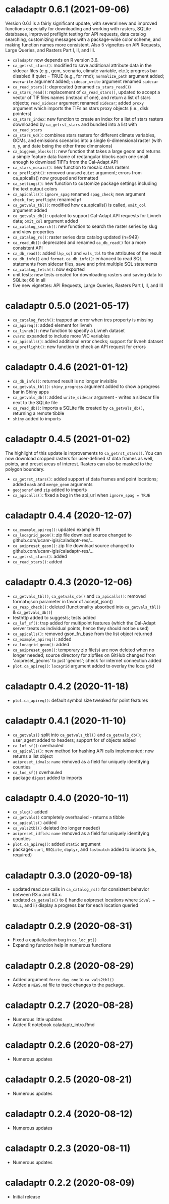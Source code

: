 # caladaptr 0.6.1 (2021-09-06)

Version 0.6.1 is a fairly significant update, with several new and improved functions especially for downloading and working with rasters, SQLite databases, improved preflight testing for API requests, data catalog searching, customizing messages with a package-wide color scheme, and making function names more consistent. Also 5 vignettes on API Requests, Large Queries, and Rasters Part I, II, and III. 

* `caladaptr` now depends on R version 3.6.
* `ca_getrst_stars()`: modified to save additional attribute data in the sidecar files (e.g., gcm, scenario, climate variable, etc.); progress bar disabled if quiet = TRUE (e.g., for rmd); `normalize_path` argument added; `overwrite` argument added; `sidecar_write` argument renamed `sidecar`
* `ca_read_stars()`: deprecated (renamed `ca_stars_read()`)
* `ca_stars_read()`: replacement of `ca_read_stars()`, updated to accept a vector of TIF files names (instead of one), and return a list of stars objects; `read_sidecar` argument renamed `sidecar`; added `proxy` argument which imports the TIFs as stars proxy objects (i.e., disk pointers)
* `ca_stars_index`: new function to create an index for a list of stars rasters downloaded by `ca_getrst_stars` and bundled into a list with `ca_read_stars`
* `ca_stars_6d()`: combines stars rasters for different climate variables, GCMs, and emissions scenarios into a single 6-dimensional raster (with x, y, and date being the other three dimensions)
* `ca_biggeom_blocks()`: new function that takes a large geom and returns a simple feature data frame of rectangular blocks each one small enough to download TIFFs from the Cal-Adapt API 
* `ca_stars_mosaic()`: new function to mosaic stars rasters
* `ca_preflight()`: removed unused `quiet` argument; errors from ca_apicalls() now grouped and formatted
* `ca_settings()`: new function to customize package settings including the text output colors
* `ca_apicalls()`: `ignore_spag` renamed `spag_check`; new argument `check_for`; `preflight` renamed `pf`
* `ca_getvals_tbl()`: modified how ca_apicalls() is called, `omit_col` argument added
* `ca_getvals_db()`: updated to support Cal-Adapt API requests for Livneh data; `omit_col` argument added
* `ca_catalog_search()`: new function to search the raster series by slug and view properties
* `ca_catalog_rs()`: raster series data catalog updated (n=949)
* `ca_read_db()`: deprecated and renamed `ca_db_read()` for a more consistent API
* `ca_db_read()`: added `lkp_sql` and `vals_tbl` to the attributes of the result
* `ca_db_info()` and `format.ca_db_info()`: enhanced to read SQL statements from sidecar files, save and print multiple SQL statements
* `ca_catalog_fetch()`: now exported
* unit tests: new tests created for downloading rasters and saving data to SQLite; 68 in all
* five new vignettes: API Requests, Large Queries, Rasters Part I, II, and III

# caladaptr 0.5.0 (2021-05-17)

* `ca_catalog_fetch()`: trapped an error when tres property is missing
* `ca_apireq()`: added element for livneh
* `ca_livneh()`: new function to specify a Livneh dataset
* `cvars`: expanded to include more VIC variables
* `ca_apicalls()`: added additional error checks; support for livneh dataset
* `ca_preflight()`: new function to check an API request for errors

# caladaptr 0.4.6 (2021-01-12)

* `ca_db_info()`: returned result is no longer invisible
* `ca_getvals_tbl()`: `shiny_progress` argument added to show a progress bar in Shiny apps
* `ca_getvals_db()`: added `write_sidecar` argument - writes a sidecar file next to the SQLite file
* `ca_read_db()`: imports a SQLite file created by `ca_getvals_db()`, returning a remote tibble
* `shiny` added to imports

# caladaptr 0.4.5 (2021-01-02)

The highlight of this update is improvements to `ca_getrst_stars()`. You can now download cropped rasters for user-defined sf data frames as well, points, and preset areas of interest. Rasters can also be masked to the polygon boundary.

* `ca_getrst_stars()`: added support sf data frames and point locations; added `mask` and `merge_geom` arguments
* `geojsonsf` and `zip` added to imports
* `ca_apicalls()`: fixed a bug in the api_url when `ignore_spag = TRUE`

# caladaptr 0.4.4 (2020-12-07)

* `ca_example_apireq()`: updated example #1
* `ca_locagrid_geom()`: zip file download source changed to github.com/ucanr-igis/caladaptr-res/... 
* `ca_aoipreset_geom()`: zip file download source changed to github.com/ucanr-igis/caladaptr-res/... 
* `ca_getrst_stars()`: added
* `ca_read_stars()`: added

# caladaptr 0.4.3 (2020-12-06)

* `ca_getvals_tbl()`, `ca_getvals_db()` and `ca_apicalls()`: removed format=json parameter in favor of accept_json()
* `ca_resp_check()`: deleted (functionality absorbed into `ca_getvals_tbl()` & `ca_getvals_db()`)
* testhttp added to suggests; tests added
* `ca_lof_sf()`: trap added for multipoint features (which the Cal-Adapt server treats as individual points, hence they should not be used)
* `ca_apicalls()`: removed gson_fn_base from the list object returned
* `ca_example_apireq()`: added
* `ca_locagrid_geom()`: added
* `ca_aoipreset_geom()`: temporary zip file(s) are now deleted when no longer needed; source directory for zipfiles on GitHub changed from 'aoipreset_geoms' to just 'geoms'; check for internet connection added
* `plot.ca_apireq()`: `locagrid` argument added to overlay the loca grid 

# caladaptr 0.4.2 (2020-11-18)

* `plot.ca_apireq()`: default symbol size tweaked for point features

# caladaptr 0.4.1 (2020-11-10)

* `ca_getvals()` split into `ca_getvals_tbl()` and `ca_getvals_db()`; user_agent added to headers; support for sf objects added
* `ca_lof_sf()`: overhauled
* `ca_apicalls()`: new method for hashing API calls implemented; now returns a list object
* `aoipreset_idvals`: `name` removed as a field for uniquely identifying counties 
* `ca_loc_sf()` overhauled
* package `digest` added to imports

# caladaptr 0.4.0 (2020-10-11)

* `ca_slug()` added   
* `ca_getvals()` completely overhauled - returns a tibble
* `ca_apicalls()` added
* `ca_vals2tbl()` deleted (no longer needed)   
* `aoipreset_idflds`: `name` removed as a field for uniquely identifying counties 
* `plot.ca_apireq()`: added `static` argument
* packages `curl`, `RSQLite`, `dbplyr`, and `fastmatch` added to imports (i.e., required)

# caladaptr 0.3.0 (2020-09-18)

* updated read.csv calls in `ca_catalog_rs()`  for consistent behavior between R3.x and R4.x.   
* updated `ca_getvals()` to i) handle aoipreset locations where `idval = NULL`, and ii) display a progress bar for each location queried

# caladaptr 0.2.9 (2020-08-31)

* Fixed a capitalization bug in `ca_loc_pt()`  
* Expanding function help in numerous functions

# caladaptr 0.2.8 (2020-08-29)

* Added argument `force_day_one` to `ca_vals2tbl()` 
* Added a `NEWS.md` file to track changes to the package.

# caladaptr 0.2.7 (2020-08-28)

* Numerous little updates
* Added R notebook caladaptr_intro.Rmd

# caladaptr 0.2.6 (2020-08-27)

* Numerous updates

# caladaptr 0.2.5 (2020-08-21)

* Numerous updates

# caladaptr 0.2.4 (2020-08-12)

* Numerous updates

# caladaptr 0.2.3 (2020-08-11)

* Numerous updates

# caladaptr 0.2.2 (2020-08-09)

* Initial release

